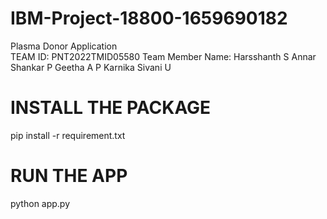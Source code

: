 # IBM-Project-18800-1659690182
Plasma Donor Application<br>
TEAM ID: PNT2022TMID05580
Team Member Name: 
Harsshanth S
Annar Shankar P
Geetha A P
Karnika Sivani U 

# INSTALL THE PACKAGE
pip install -r requirement.txt 

# RUN THE APP
python app.py


